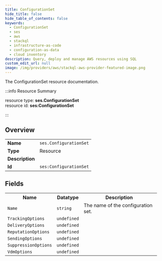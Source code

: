 ```yaml
---
title: ConfigurationSet
hide_title: false
hide_table_of_contents: false
keywords:
  - ConfigurationSet
  - ses
  - aws
  - stackql
  - infrastructure-as-code
  - configuration-as-data
  - cloud inventory
description: Query, deploy and manage AWS resources using SQL
custom_edit_url: null
image: /img/providers/aws/stackql-aws-provider-featured-image.png
---
```

The ConfigurationSet resource documentation.

:::info Resource Summary

<div class="row">
<div class="providerDocColumn">
<span>resource type:&nbsp;<b>ses.ConfigurationSet</b></span><br />
<span>resource id:&nbsp;<b>ses:ConfigurationSet</b></span><br />
</div>
</div>

:::

## Overview
<table><tbody>
<tr><td><b>Name</b></td><td><code>ses.ConfigurationSet</code></td></tr>
<tr><td><b>Type</b></td><td>Resource</td></tr>
<tr><td><b>Description</b></td><td></td></tr>
<tr><td><b>Id</b></td><td><code>ses:ConfigurationSet</code></td></tr>
</tbody></table>

## Fields
<table><tbody>
<tr><th>Name</th><th>Datatype</th><th>Description</th></tr>
<tr><td><code>Name</code></td><td><code>string</code></td><td>The name of the configuration set.</td></tr><tr><td><code>TrackingOptions</code></td><td><code>undefined</code></td><td></td></tr><tr><td><code>DeliveryOptions</code></td><td><code>undefined</code></td><td></td></tr><tr><td><code>ReputationOptions</code></td><td><code>undefined</code></td><td></td></tr><tr><td><code>SendingOptions</code></td><td><code>undefined</code></td><td></td></tr><tr><td><code>SuppressionOptions</code></td><td><code>undefined</code></td><td></td></tr><tr><td><code>VdmOptions</code></td><td><code>undefined</code></td><td></td></tr>
</tbody></table>
